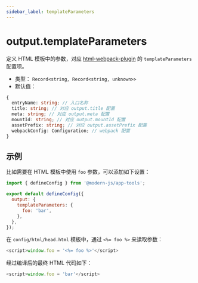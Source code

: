 ```yaml
---
sidebar_label: templateParameters
---
```


# output.templateParameters



定义 HTML 模板中的参数，对应 [html-webpack-plugin](https://github.com/jantimon/html-webpack-plugin) 的 `templateParameters` 配置项。

- 类型： `Record<string, Record<string, unknown>>`
- 默认值：

```ts
{
  entryName: string; // 入口名称
  title: string; // 对应 output.title 配置
  meta: string; // 对应 output.meta 配置
  mountId: string; // 对应 output.mountId 配置
  assetPrefix: string; // 对应 output.assetPrefix 配置
  webpackConfig: Configuration; // webpack 配置
}
```

## 示例

比如需要在 HTML 模板中使用 `foo` 参数，可以添加如下设置：

```js title="modern.config.js"
import { defineConfig } from '@modern-js/app-tools';

export default defineConfig({
  output: {
    templateParameters: {
      foo: 'bar',
    },
  },
});
```

在 `config/html/head.html` 模板中，通过 `<%= foo %>` 来读取参数：

```js
<script>window.foo = '<%= foo %>'</script>
```

经过编译后的最终 HTML 代码如下：

```js
<script>window.foo = 'bar'</script>
```
